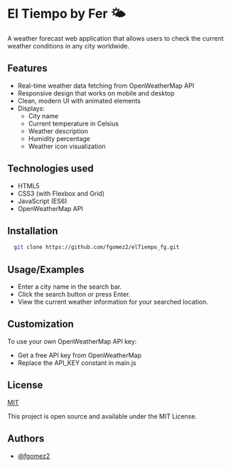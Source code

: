 # El Tiempo by Fer 🌤️

A weather forecast web application that allows users to check the current weather conditions in any city worldwide.
## Features
- Real-time weather data fetching from OpenWeatherMap API
- Responsive design that works on mobile and desktop
- Clean, modern UI with animated elements
- Displays:
  - City name
  - Current temperature in Celsius
  - Weather description
  - Humidity percentage
  - Weather icon visualization
## Technologies used
- HTML5 
- CSS3 (with Flexbox and Grid)
- JavaScript (ES6)
- OpenWeatherMap API
## Installation
```bash
  git clone https://github.com/fgomez2/elTiempo_fg.git
```
    
## Usage/Examples
- Enter a city name in the search bar.
- Click the search button or press Enter.
- View the current weather information for your searched location.



## Customization
To use your own OpenWeatherMap API key:
- Get a free API key from OpenWeatherMap
- Replace the API_KEY constant in main.js
## License

[MIT](https://choosealicense.com/licenses/mit/)

This project is open source and available under the MIT License.
## Authors

- [@fgomez2](https://github.com/fgomez2)
